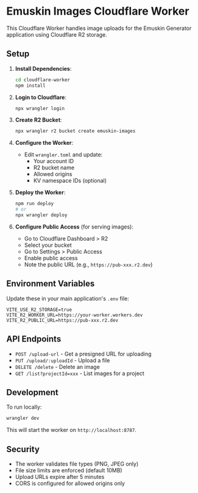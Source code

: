 # Emuskin Images Cloudflare Worker

This Cloudflare Worker handles image uploads for the Emuskin Generator application using Cloudflare R2 storage.

## Setup

1. **Install Dependencies**:
   ```bash
   cd cloudflare-worker
   npm install
   ```

2. **Login to Cloudflare**:
   ```bash
   npx wrangler login
   ```

3. **Create R2 Bucket**:
   ```bash
   npx wrangler r2 bucket create emuskin-images
   ```

4. **Configure the Worker**:
   - Edit `wrangler.toml` and update:
     - Your account ID
     - R2 bucket name
     - Allowed origins
     - KV namespace IDs (optional)

5. **Deploy the Worker**:
   ```bash
   npm run deploy
   # or
   npx wrangler deploy
   ```

6. **Configure Public Access** (for serving images):
   - Go to Cloudflare Dashboard > R2
   - Select your bucket
   - Go to Settings > Public Access
   - Enable public access
   - Note the public URL (e.g., `https://pub-xxx.r2.dev`)

## Environment Variables

Update these in your main application's `.env` file:

```env
VITE_USE_R2_STORAGE=true
VITE_R2_WORKER_URL=https://your-worker.workers.dev
VITE_R2_PUBLIC_URL=https://pub-xxx.r2.dev
```

## API Endpoints

- `POST /upload-url` - Get a presigned URL for uploading
- `PUT /upload/:uploadId` - Upload a file
- `DELETE /delete` - Delete an image
- `GET /list?projectId=xxx` - List images for a project

## Development

To run locally:
```bash
wrangler dev
```

This will start the worker on `http://localhost:8787`.

## Security

- The worker validates file types (PNG, JPEG only)
- File size limits are enforced (default 10MB)
- Upload URLs expire after 5 minutes
- CORS is configured for allowed origins only